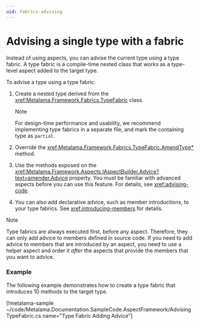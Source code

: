 ```yaml
---
uid: fabrics-advising
---
```


# Advising a single type with a fabric

Instead of using aspects, you can advise the current type using a type fabric. A type fabric is a compile-time nested class that works as a type-level aspect added to the target type.

To advise a type using a type fabric:

1. Create a nested type derived from the <xref:Metalama.Framework.Fabrics.TypeFabric> class.

    > [!NOTE]
    > For design-time performance and usability, we recommend implementing type fabrics in a separate file, and mark the containing type as `partial`.

2. Override the <xref:Metalama.Framework.Fabrics.TypeFabric.AmendType*> method.

3. Use the methods exposed on the <xref:Metalama.Framework.Aspects.IAspectBuilder.Advice?text=amender.Advice> property. You must be familiar with advanced aspects before you can use this feature. For details, see <xref:advising-code>.

4. You can also add declarative advice, such as member introductions, to your type fabrics. See <xref:introducing-members> for details.


> [!NOTE]
> Type fabrics are always executed first, before any aspect. Therefore, they can only add advice to members defined in source code. If you need to add advice to members that are introduced by an aspect, you need to use a helper aspect and order it _after_ the aspects that provide the members that you want to advice.


### Example

The following example demonstrates how to create a type fabric that introduces 10 methods to the target type.

[!metalama-sample ~/code/Metalama.Documentation.SampleCode.AspectFramework/AdvisingTypeFabric.cs name="Type Fabric Adding Advice"]

